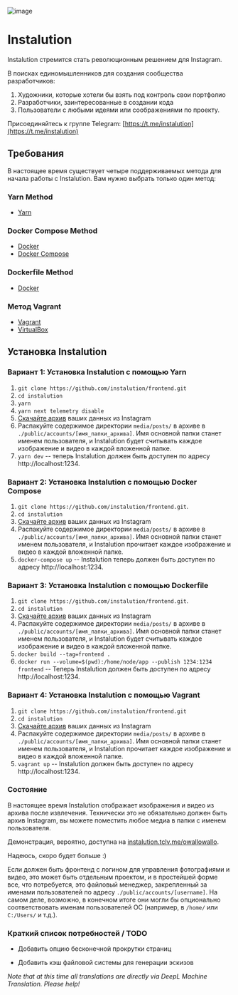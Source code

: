 ![image](https://user-images.githubusercontent.com/595446/177451446-55fcc030-04ec-4ed7-9a69-d5ccfc0b53d8.png)

# Instalution

Instalution стремится стать революционным решением для Instagram.

В поисках единомышленников для создания сообщества разработчиков:

1) Художники, которые хотели бы взять под контроль свои портфолио
2) Разработчики, заинтересованные в создании кода
3) Пользователи с любыми идеями или соображениями по проекту.

Присоединяйтесь к группе Telegram: [https://t.me/instalution](https://t.me/instalution)

## Требования

В настоящее время существует четыре поддерживаемых метода для начала работы с Instalution. Вам нужно выбрать только один метод:

### Yarn Method

- [Yarn](https://yarnpkg.com/)

### Docker Compose Method

- [Docker](https://docs.docker.com/get-docker/)
- [Docker Compose](https://docs.docker.com/compose/install/)

### Dockerfile Method

- [Docker](https://docs.docker.com/get-docker/)

### Метод Vagrant

- [Vagrant](https://vagrantup.com/)
- [VirtualBox](https://virtualbox.org/)

## Установка Instalution

### Вариант 1: Установка Instalution с помощью Yarn
1) `git clone https://github.com/instalution/frontend.git`
2) `cd instalution`
3) `yarn`
4) `yarn next telemetry disable`
5) [Скачайте архив](https://help.instagram.com/181231772500920) ваших данных из Instagram
6) Распакуйте содержимое директории `media/posts/` в архиве в `./public/accounts/[имя_папки_архива]`. Имя основной папки станет именем пользователя, и Instalution будет считывать каждое изображение и видео в каждой вложенной папке.
7) `yarn dev` -- теперь Instalution должен быть доступен по адресу http://localhost:1234.

### Вариант 2: Установка Instalution с помощью Docker Compose
1) `git clone https://github.com/instalution/frontend.git`.
2) `cd instalution`
3) [Скачайте архив](https://help.instagram.com/181231772500920) ваших данных из Instagram
4) Распакуйте содержимое директории `media/posts/` в архиве в `./public/accounts/[имя_папки_архива]`. Имя основной папки станет именем пользователя, и Instalution прочитает каждое изображение и видео в каждой вложенной папке.
5) `docker-compose up` -- Instalution теперь должен быть доступен по адресу http://localhost:1234.

### Вариант 3: Установка Instalution с помощью Dockerfile

1) `git clone https://github.com/instalution/frontend.git`.
2) `cd instalution`
3) [Скачайте архив](https://help.instagram.com/181231772500920) ваших данных из Instagram
4) Распакуйте содержимое директории `media/posts/` в архиве в `./public/accounts/[имя_папки_архива]`. Имя основной папки станет именем пользователя, и Instalution будет считывать каждое изображение и видео в каждой вложенной папке.
5) `docker build --tag=frontend .`
6) `docker run --volume=$(pwd):/home/node/app --publish 1234:1234 frontend` -- Теперь Instalution должен быть доступен по адресу http://localhost:1234.

### Вариант 4: Установка Instalution с помощью Vagrant
1) `git clone https://github.com/instalution/frontend.git`
2) `cd instalution`
3) [Скачайте архив](https://help.instagram.com/181231772500920) ваших данных из Instagram
4) Распакуйте содержимое директории `media/posts/` в архиве в `./public/accounts/[имя_папки_архива]`. Имя основной папки станет именем пользователя, и Instalution прочитает каждое изображение и видео в каждой вложенной папке.
5) `vagrant up` -- Instalution должен быть доступен по адресу http://localhost:1234.

### Состояние

В настоящее время Instalution отображает изображения и видео из архива после извлечения. Технически это не обязательно должен быть архив Instagram, вы можете поместить любое медиа в папки с именем пользователя.

Демонстрация, вероятно, доступна на [instalution.tclv.me/owallowallo](https://instalution.tclv.me/owallowallo).

Надеюсь, скоро будет больше :)

Если должен быть фронтенд с логином для управления фотографиями и видео, это может быть отдельным проектом, и в простейшей форме все, что потребуется, это файловый менеджер, закрепленный за именами пользователей по адресу `./public/accounts/[username]`. На самом деле, возможно, в конечном итоге они могли бы опционально соответствовать именам пользователей ОС (например, в `/home/` или `C:/Users/` и т.д.).

### Краткий список потребностей / TODO

- Добавить опцию бесконечной прокрутки страниц

- Добавить кэш файловой системы для генерации эскизов

*Note that at this time all translations are directly via DeepL Machine Translation. Please help!*
